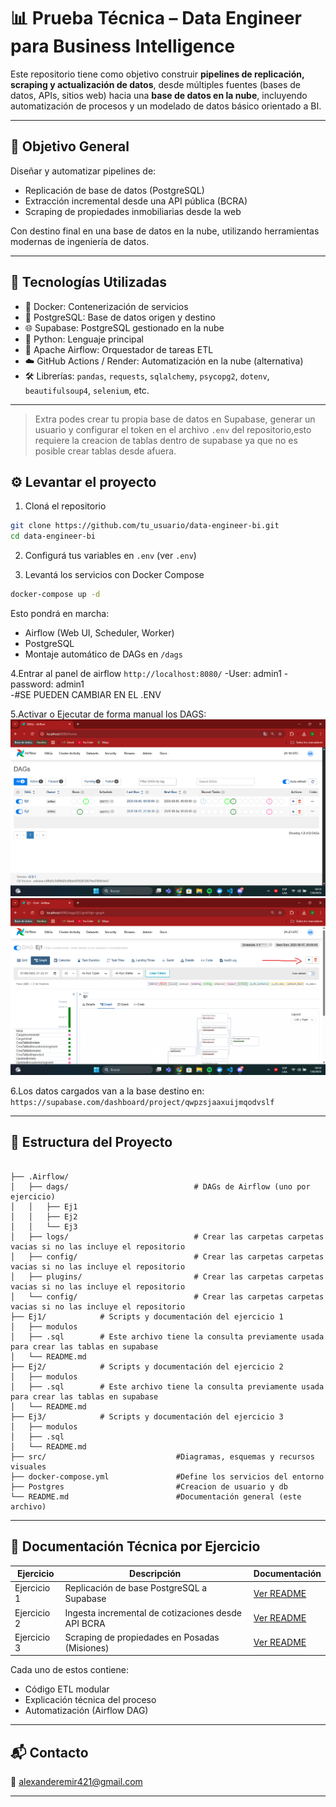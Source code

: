 # 📊 Prueba Técnica – Data Engineer para Business Intelligence

Este repositorio tiene como objetivo construir **pipelines de replicación, scraping y actualización de datos**, desde múltiples fuentes (bases de datos, APIs, sitios web) hacia una **base de datos en la nube**, incluyendo automatización de procesos y un modelado de datos básico orientado a BI.


---

## 🧩 Objetivo General

Diseñar y automatizar pipelines de:
- Replicación de base de datos (PostgreSQL)
- Extracción incremental desde una API pública (BCRA)
- Scraping de propiedades inmobiliarias desde la web

Con destino final en una base de datos en la nube, utilizando herramientas modernas de ingeniería de datos.

---

## 🔧 Tecnologías Utilizadas

- 🐳 Docker: Contenerización de servicios
- 🐘 PostgreSQL: Base de datos origen y destino
- 🌐 Supabase: PostgreSQL gestionado en la nube
- 🐍 Python: Lenguaje principal
- 📅 Apache Airflow: Orquestador de tareas ETL
- ☁️ GitHub Actions / Render: Automatización en la nube (alternativa)
- 🛠️ Librerías: `pandas`, `requests`, `sqlalchemy`, `psycopg2`, `dotenv`, `beautifulsoup4`, `selenium`, etc.

---

> Extra podes crear tu propia base de datos en Supabase, generar un usuario y configurar el token en el archivo `.env` del repositorio,esto requiere la creacion de tablas dentro de supabase ya que no es posible crear tablas desde afuera.

## ⚙️ Levantar el proyecto

1. Cloná el repositorio

```bash
git clone https://github.com/tu_usuario/data-engineer-bi.git
cd data-engineer-bi
```

2. Configurá tus variables en `.env` (ver `.env`)

3. Levantá los servicios con Docker Compose

```bash
docker-compose up -d
```

Esto pondrá en marcha:
- Airflow (Web UI, Scheduler, Worker)
- PostgreSQL
- Montaje automático de DAGs en `/dags`

4.Entrar al panel de airflow `http://localhost:8080/`
-User: admin1
-password: admin1           
-#SE PUEDEN CAMBIAR EN EL .ENV

5.Activar o Ejecutar de forma manual los DAGS:
![Imagen del DAG activado programado](/src/AirflowDashboard.png)
![Imagen del DAG activar manual](/src/AirflowManual.png)

6.Los datos cargados van a la base destino en: `https://supabase.com/dashboard/project/qwpzsjaaxuijmqodvslf`

---



## 📂 Estructura del Proyecto

```

├── .Airflow/                            
│   ├── dags/                            # DAGs de Airflow (uno por ejercicio)
│   │   ├── Ej1                         
│   │   ├── Ej2
│   │   └── Ej3
│   ├── logs/                            # Crear las carpetas carpetas vacias si no las incluye el repositorio
│   ├── config/                          # Crear las carpetas carpetas vacias si no las incluye el repositorio
│   ├── plugins/                         # Crear las carpetas carpetas vacias si no las incluye el repositorio
│   └── config/                          # Crear las carpetas carpetas vacias si no las incluye el repositorio
├── Ej1/            # Scripts y documentación del ejercicio 1
│   ├── modulos
│   ├── .sql        # Este archivo tiene la consulta previamente usada para crear las tablas en supabase
│   └── README.md
├── Ej2/            # Scripts y documentación del ejercicio 2
│   ├── modulos
│   ├── .sql        # Este archivo tiene la consulta previamente usada para crear las tablas en supabase
│   └── README.md
├── Ej3/            # Scripts y documentación del ejercicio 3
│   ├── modulos
│   ├── .sql
│   └── README.md
├── src/                             #Diagramas, esquemas y recursos visuales
├── docker-compose.yml               #Define los servicios del entorno
├── Postgres                         #Creacion de usuario y db
└── README.md                        #Documentación general (este archivo)
```

---

## 📘 Documentación Técnica por Ejercicio

| Ejercicio | Descripción | Documentación |
|----------|-------------|----------------|
| Ejercicio 1 | Replicación de base PostgreSQL a Supabase | [Ver README](./Ej1/01-Ej1.md) |
| Ejercicio 2 | Ingesta incremental de cotizaciones desde API BCRA | [Ver README](./Ej2/01-Ej2.md) |
| Ejercicio 3 | Scraping de propiedades en Posadas (Misiones) | [Ver README](.) |

Cada uno de estos contiene:
- Código ETL modular
- Explicación técnica del proceso
- Automatización (Airflow DAG)
---

## 📬 Contacto

📧 [alexanderemir421@gmail.com](mailto:alexanderemir421@gmail.com)

---
